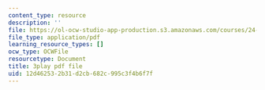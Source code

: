 ```yaml
---
content_type: resource
description: ''
file: https://ol-ocw-studio-app-production.s3.amazonaws.com/courses/24-908-creole-language-and-caribbean-identities-spring-2017/12d462532b31d2cb682c995c3f4b6f7f_Mbz648H3IEw.pdf
file_type: application/pdf
learning_resource_types: []
ocw_type: OCWFile
resourcetype: Document
title: 3play pdf file
uid: 12d46253-2b31-d2cb-682c-995c3f4b6f7f
---
```

